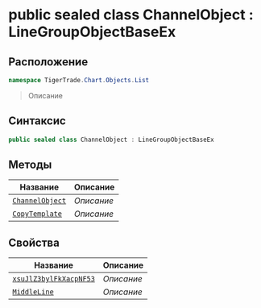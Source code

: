 
# public sealed class ChannelObject : LineGroupObjectBaseEx
## Расположение
```csharp
namespace TigerTrade.Chart.Objects.List
```



> Описание

## Синтаксис
```csharp
public sealed class ChannelObject : LineGroupObjectBaseEx
```


## Методы
| Название | Описание |
| --- | --- |
| [`ChannelObject`](./ChannelObject.cs/Методы/ChannelObject.md) | *Описание* |
| [`CopyTemplate`](./ChannelObject.cs/Методы/CopyTemplate.md) | *Описание* |

## Свойства
| Название | Описание |
| --- | --- |
| [`xsuJlZ3bylFkXacpNF53`](./ChannelObject.cs/Свойства/xsuJlZ3bylFkXacpNF53.md) | *Описание* |
| [`MiddleLine`](./ChannelObject.cs/Свойства/MiddleLine.md) | *Описание* |



